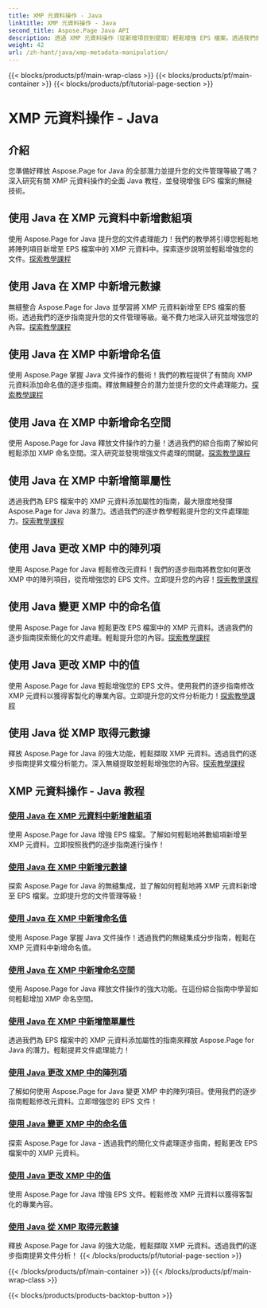 ```yaml
---
title: XMP 元資料操作 - Java
linktitle: XMP 元資料操作 - Java
second_title: Aspose.Page Java API
description: 透過 XMP 元資料操作（從新增項目到提取）輕鬆增強 EPS 檔案。透過我們的指南提升您的文件管理。
weight: 42
url: /zh-hant/java/xmp-metadata-manipulation/
---
```


{{< blocks/products/pf/main-wrap-class >}}
{{< blocks/products/pf/main-container >}}
{{< blocks/products/pf/tutorial-page-section >}}

# XMP 元資料操作 - Java


## 介紹

您準備好釋放 Aspose.Page for Java 的全部潛力並提升您的文件管理等級了嗎？深入研究有關 XMP 元資料操作的全面 Java 教程，並發現增強 EPS 檔案的無縫技術。

## 使用 Java 在 XMP 元資料中新增數組項

使用 Aspose.Page for Java 提升您的文件處理能力！我們的教學將引導您輕鬆地將陣列項目新增至 EPS 檔案中的 XMP 元資料中。探索逐步說明並輕鬆增強您的文件。[探索教學課程](./add-array-items/)

## 使用 Java 在 XMP 中新增元數據

無縫整合 Aspose.Page for Java 並學習將 XMP 元資料新增至 EPS 檔案的藝術。透過我們的逐步指南提升您的文件管理等級。毫不費力地深入研究並增強您的內容。[探索教學課程](./add-metadata/)

## 使用 Java 在 XMP 中新增命名值

使用 Aspose.Page 掌握 Java 文件操作的藝術！我們的教程提供了有關向 XMP 元資料添加命名值的逐步指南。釋放無縫整合的潛力並提升您的文件處理能力。[探索教學課程](./add-named-value/)

## 使用 Java 在 XMP 中新增命名空間

使用 Aspose.Page for Java 釋放文件操作的力量！透過我們的綜合指南了解如何輕鬆添加 XMP 命名空間。深入研究並發現增強文件處理的關鍵。[探索教學課程](./add-namespace/)

## 使用 Java 在 XMP 中新增簡單屬性

透過我們為 EPS 檔案中的 XMP 元資料添加屬性的指南，最大限度地發揮 Aspose.Page for Java 的潛力。透過我們的逐步教學輕鬆提升您的文件處理能力。[探索教學課程](./add-simple-properties/)

## 使用 Java 更改 XMP 中的陣列項

使用 Aspose.Page for Java 輕鬆修改元資料！我們的逐步指南將教您如何更改 XMP 中的陣列項目，從而增強您的 EPS 文件。立即提升您的內容！[探索教學課程](./change-array-items/)

## 使用 Java 變更 XMP 中的命名值

使用 Aspose.Page for Java 輕鬆更改 EPS 檔案中的 XMP 元資料。透過我們的逐步指南探索簡化的文件處理。輕鬆提升您的內容。[探索教學課程](./change-named-value/)

## 使用 Java 更改 XMP 中的值

使用 Aspose.Page for Java 輕鬆增強您的 EPS 文件。使用我們的逐步指南修改 XMP 元資料以獲得客製化的專業內容。立即提升您的文件分析能力！[探索教學課程](./change-values/)

## 使用 Java 從 XMP 取得元數據

釋放 Aspose.Page for Java 的強大功能，輕鬆擷取 XMP 元資料。透過我們的逐步指南提昇文檔分析能力。深入無縫提取並輕鬆增強您的內容。[探索教學課程](./get-metadata/)
## XMP 元資料操作 - Java 教程
### [使用 Java 在 XMP 元資料中新增數組項](./add-array-items/)
使用 Aspose.Page for Java 增強 EPS 檔案。了解如何輕鬆地將數組項新增至 XMP 元資料。立即按照我們的逐步指南進行操作！
### [使用 Java 在 XMP 中新增元數據](./add-metadata/)
探索 Aspose.Page for Java 的無縫集成，並了解如何輕鬆地將 XMP 元資料新增至 EPS 檔案。立即提升您的文件管理等級！
### [使用 Java 在 XMP 中新增命名值](./add-named-value/)
使用 Aspose.Page 掌握 Java 文件操作！透過我們的無縫集成分步指南，輕鬆在 XMP 元資料中新增命名值。
### [使用 Java 在 XMP 中新增命名空間](./add-namespace/)
使用 Aspose.Page for Java 釋放文件操作的強大功能。在這份綜合指南中學習如何輕鬆增加 XMP 命名空間。
### [使用 Java 在 XMP 中新增簡單屬性](./add-simple-properties/)
透過我們為 EPS 檔案中的 XMP 元資料添加屬性的指南來釋放 Aspose.Page for Java 的潛力。輕鬆提昇文件處理能力！
### [使用 Java 更改 XMP 中的陣列項](./change-array-items/)
了解如何使用 Aspose.Page for Java 變更 XMP 中的陣列項目。使用我們的逐步指南輕鬆修改元資料。立即增強您的 EPS 文件！
### [使用 Java 變更 XMP 中的命名值](./change-named-value/)
探索 Aspose.Page for Java - 透過我們的簡化文件處理逐步指南，輕鬆更改 EPS 檔案中的 XMP 元資料。
### [使用 Java 更改 XMP 中的值](./change-values/)
使用 Aspose.Page for Java 增強 EPS 文件。輕鬆修改 XMP 元資料以獲得客製化的專業內容。
### [使用 Java 從 XMP 取得元數據](./get-metadata/)
釋放 Aspose.Page for Java 的強大功能，輕鬆擷取 XMP 元資料。透過我們的逐步指南提昇文件分析！
{{< /blocks/products/pf/tutorial-page-section >}}

{{< /blocks/products/pf/main-container >}}
{{< /blocks/products/pf/main-wrap-class >}}

{{< blocks/products/products-backtop-button >}}
